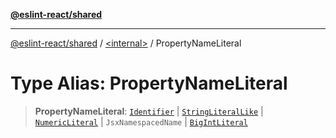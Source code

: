[**@eslint-react/shared**](../../README.md)

***

[@eslint-react/shared](../../README.md) / [\<internal\>](../README.md) / PropertyNameLiteral

# Type Alias: PropertyNameLiteral

> **PropertyNameLiteral**: [`Identifier`](../interfaces/Identifier.md) \| [`StringLiteralLike`](StringLiteralLike.md) \| [`NumericLiteral`](../interfaces/NumericLiteral.md) \| `JsxNamespacedName` \| [`BigIntLiteral`](../interfaces/BigIntLiteral.md)
